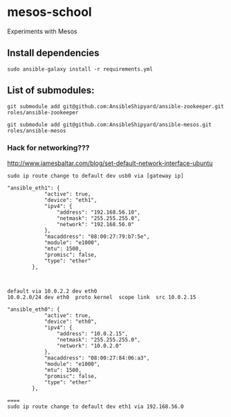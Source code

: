 # mesos-school
Experiments with Mesos

## Install dependencies
`sudo ansible-galaxy install -r requirements.yml`

## List of submodules:
`git submodule add git@github.com:AnsibleShipyard/ansible-zookeeper.git roles/ansible-zookeeper`

`git submodule add git@github.com:AnsibleShipyard/ansible-mesos.git roles/ansible-mesos`


### Hack for networking???
http://www.jamesbaltar.com/blog/set-default-network-interface-ubuntu
```
sudo ip route change to default dev usb0 via [gateway ip]

"ansible_eth1": {
            "active": true, 
            "device": "eth1", 
            "ipv4": {
                "address": "192.168.56.10", 
                "netmask": "255.255.255.0", 
                "network": "192.168.56.0"
            }, 
            "macaddress": "08:00:27:79:b7:5e", 
            "module": "e1000", 
            "mtu": 1500, 
            "promisc": false, 
            "type": "ether"
        }, 
        
        
        
default via 10.0.2.2 dev eth0 
10.0.2.0/24 dev eth0  proto kernel  scope link  src 10.0.2.15 
        
"ansible_eth0": {
            "active": true, 
            "device": "eth0", 
            "ipv4": {
                "address": "10.0.2.15", 
                "netmask": "255.255.255.0", 
                "network": "10.0.2.0"
            }, 
            "macaddress": "08:00:27:84:06:a3", 
            "module": "e1000", 
            "mtu": 1500, 
            "promisc": false, 
            "type": "ether"
        }, 
                
====
sudo ip route change to default dev eth1 via 192.168.56.0     

```